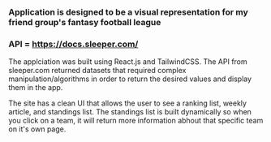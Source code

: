 ### Application is designed to be a visual representation for my friend group's fantasy football league

### API = https://docs.sleeper.com/

   The applciation was built using React.js and TailwindCSS. The API from sleeper.com returned datasets that required complex manipulation/algorithms in order to return the desired values and display them in the app.

  The site has a clean UI that allows the user to see a ranking list, weekly article, and standings list. The standings list is built dynamically so when you click on a team, it will return more information abhout that specific team on it's own page.
